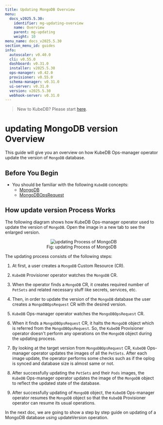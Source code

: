 ```yaml
---
title: Updating MongoDB Overview
menu:
  docs_v2025.5.30:
    identifier: mg-updating-overview
    name: Overview
    parent: mg-updating
    weight: 10
menu_name: docs_v2025.5.30
section_menu_id: guides
info:
  autoscaler: v0.40.0
  cli: v0.55.0
  dashboard: v0.31.0
  installer: v2025.5.30
  ops-manager: v0.42.0
  provisioner: v0.55.0
  schema-manager: v0.31.0
  ui-server: v0.31.0
  version: v2025.5.30
  webhook-server: v0.31.0
---
```


> New to KubeDB? Please start [here](/docs/v2025.5.30/README).

# updating MongoDB version Overview

This guide will give you an overview on how KubeDB Ops-manager operator update the version of `MongoDB` database.

## Before You Begin

- You should be familiar with the following `KubeDB` concepts:
  - [MongoDB](/docs/v2025.5.30/guides/mongodb/concepts/mongodb)
  - [MongoDBOpsRequest](/docs/v2025.5.30/guides/mongodb/concepts/opsrequest)

## How update version Process Works

The following diagram shows how KubeDB Ops-manager operator used to update the version of `MongoDB`. Open the image in a new tab to see the enlarged version.

<figure align="center">
  <img alt="updating Process of MongoDB" src="/docs/v2025.5.30/images/day-2-operation/mongodb/mg-updating.svg">
<figcaption align="center">Fig: updating Process of MongoDB</figcaption>
</figure>

The updating process consists of the following steps:

1. At first, a user creates a `MongoDB` Custom Resource (CR).

2. `KubeDB` Provisioner  operator watches the `MongoDB` CR.

3. When the operator finds a `MongoDB` CR, it creates required number of `PetSets` and related necessary stuff like secrets, services, etc.

4. Then, in order to update the version of the `MongoDB` database the user creates a `MongoDBOpsRequest` CR with the desired version.

5. `KubeDB` Ops-manager operator watches the `MongoDBOpsRequest` CR.

6. When it finds a `MongoDBOpsRequest` CR, it halts the `MongoDB` object which is referred from the `MongoDBOpsRequest`. So, the `KubeDB` Provisioner  operator doesn't perform any operations on the `MongoDB` object during the updating process.  

7. By looking at the target version from `MongoDBOpsRequest` CR, `KubeDB` Ops-manager operator updates the images of all the `PetSets`. After each image update, the operator performs some checks such as if the oplog is synced and database size is almost same or not.

8. After successfully updating the `PetSets` and their `Pods` images, the `KubeDB` Ops-manager operator updates the image of the `MongoDB` object to reflect the updated state of the database.

9. After successfully updating of `MongoDB` object, the `KubeDB` Ops-manager operator resumes the `MongoDB` object so that the `KubeDB` Provisioner  operator can resume its usual operations.

In the next doc, we are going to show a step by step guide on updating of a MongoDB database using updateVersion operation.